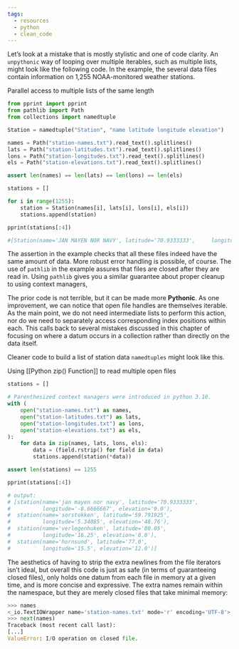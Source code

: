 ```yaml
---
tags:
  - resources
  - python
  - clean_code
---
```

Let’s look at a mistake that is mostly stylistic and one of code clarity. An `unpythonic` way of looping over multiple iterables, such as multiple lists, might look like the following code. In the example, the several data files contain information on 1,255 NOAA-monitored weather stations.

Parallel access to multiple lists of the same length

```python
from pprint import pprint
from pathlib import Path
from collections import namedtuple

Station = namedtuple("Station", "name latitude longitude elevation")

names = Path("station-names.txt").read_text().splitlines()
lats = Path("station-latitudes.txt").read_text().splitlines()
lons = Path("station-longitudes.txt").read_text().splitlines()
els = Path("station-elevations.txt").read_text().splitlines()

assert len(names) == len(lats) == len(lons) == len(els)

stations = []

for i in range(1255):
    station = Station(names[i], lats[i], lons[i], els[i])
    stations.append(station)

pprint(stations[:4])

#[Station(name='JAN MAYEN NOR NAVY', latitude='70.9333333',     longitude='-8.6666667', elevation='9.0'),  Station(name='SORSTOKKEN', latitude='59.791925',     longitude='5.34085', elevation='48.76'),  Station(name='VERLEGENHUKEN', latitude='80.05',     longitude='16.25', elevation='8.0'),  Station(name='HORNSUND', latitude='77.0',     longitude='15.5', elevation='12.0')]
```

The assertion in the example checks that all these files indeed have the same amount of data. More robust error handling is possible, of course. The use of `pathlib` in the example assures that files are closed after they are read in. Using `pathlib` gives you a similar guarantee about proper cleanup to using context managers,

The prior code is not terrible, but it can be made more **Pythonic**. As one improvement, we can notice that open file handles are themselves iterable. As the main point, we do not need intermediate lists to perform this action, nor do we need to separately access corresponding index positions within each. This calls back to several mistakes discussed in this chapter of focusing on where a datum occurs in a collection rather than directly on the data itself.

Cleaner code to build a list of station data `namedtuples` might look like this. 

Using [[Python zip() Function]] to read multiple open files

```python
stations = []

# Parenthesized context managers were introduced in python 3.10.
with ( 
    open("station-names.txt") as names,
    open("station-latitudes.txt") as lats,
    open("station-longitudes.txt") as lons,
    open("station-elevations.txt") as els,
):
    for data in zip(names, lats, lons, els):
        data = (field.rstrip() for field in data)
        stations.append(station(*data))

assert len(stations) == 1255

pprint(stations[:4])

# output:
# [station(name='jan mayen nor navy', latitude='70.9333333',
#          longitude='-8.6666667', elevation='9.0'),
#  station(name='sorstokken', latitude='59.791925',
#          longitude='5.34085', elevation='48.76'),
#  station(name='verlegenhuken', latitude='80.05',
#          longitude='16.25', elevation='8.0'),
#  station(name='hornsund', latitude='77.0',
#          longitude='15.5', elevation='12.0')]
```

The aesthetics of having to strip the extra newlines from the file iterators isn’t ideal, but overall this code is just as safe (in terms of guaranteeing closed files), only holds one datum from each file in memory at a given time, and is more concise and expressive. The extra names remain within the namespace, but they are merely closed files that take minimal memory:

```python
>>> names
<_io.TextIOWrapper name='station-names.txt' mode='r' encoding='UTF-8'>
>>> next(names)
Traceback (most recent call last):
[...]
ValueError: I/O operation on closed file.
```

